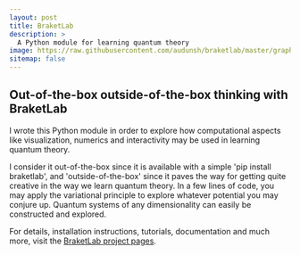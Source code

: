 ```yaml
---
layout: post
title: BraketLab
description: >
  A Python module for learning quantum theory
image: https://raw.githubusercontent.com/audunsh/braketlab/master/graphics/braketlab_logo.png
sitemap: false
---
```


## Out-of-the-box outside-of-the-box thinking with BraketLab

I wrote this Python module in order to explore how computational aspects like visualization, numerics and interactivity may be used in learning quantum theory. 

I consider it out-of-the-box since it is available with a simple 'pip install braketlab', and 'outside-of-the-box' since it paves the way for getting quite creative in the way we learn quantum theory. In a few lines of code, you may apply the variational principle to explore whatever potential you may conjure up. Quantum systems of any dimensionality can easily be constructed and explored.

For details, installation instructions, tutorials, documentation and much more, visit the <a href="https://audunsh.github.io/braketlab/">BraketLab project pages</a>.